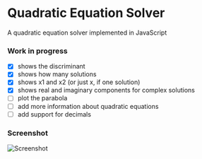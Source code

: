 # Quadratic Equation Solver
A quadratic equation solver implemented in JavaScript

### Work in progress
- [x] shows the discriminant
- [x] shows how many solutions
- [x] shows x1 and x2 (or just x, if one solution)
- [x] shows real and imaginary components for complex solutions
- [ ] plot the parabola
- [ ] add more information about quadratic equations
- [ ] add support for decimals

### Screenshot
![Screenshot](https://i.imgur.com/Ldc8gpE.png)